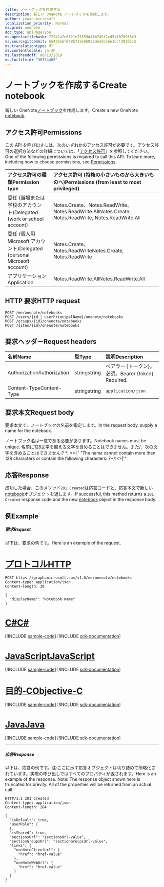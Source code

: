 ```yaml
---
title: ノートブックを作成する
description: 新しい OneNote ノートブックを作成します。
author: jewan-microsoft
localization_priority: Normal
ms.prod: onenote
doc_type: apiPageType
ms.openlocfilehash: 72f42a7c6f21e77659d4fb749f2cd54f078938c3
ms.sourcegitcommit: b5425ebf648572569b032ded5b56e1dcf3830515
ms.translationtype: MT
ms.contentlocale: ja-JP
ms.lasthandoff: 08/13/2019
ms.locfileid: "36374405"
---
```

# <a name="create-notebook"></a><span data-ttu-id="b0ead-103">ノートブックを作成する</span><span class="sxs-lookup"><span data-stu-id="b0ead-103">Create notebook</span></span>

<span data-ttu-id="b0ead-104">新しい OneNote[ノートブック](../resources/notebook.md)を作成します。</span><span class="sxs-lookup"><span data-stu-id="b0ead-104">Create a new OneNote [notebook](../resources/notebook.md).</span></span>
## <a name="permissions"></a><span data-ttu-id="b0ead-105">アクセス許可</span><span class="sxs-lookup"><span data-stu-id="b0ead-105">Permissions</span></span>
<span data-ttu-id="b0ead-p101">この API を呼び出すには、次のいずれかのアクセス許可が必要です。アクセス許可の選択方法などの詳細については、「[アクセス許可](/graph/permissions-reference)」を参照してください。</span><span class="sxs-lookup"><span data-stu-id="b0ead-p101">One of the following permissions is required to call this API. To learn more, including how to choose permissions, see [Permissions](/graph/permissions-reference).</span></span>

|<span data-ttu-id="b0ead-108">アクセス許可の種類</span><span class="sxs-lookup"><span data-stu-id="b0ead-108">Permission type</span></span>      | <span data-ttu-id="b0ead-109">アクセス許可 (特権の小さいものから大きいものへ)</span><span class="sxs-lookup"><span data-stu-id="b0ead-109">Permissions (from least to most privileged)</span></span>              |
|:--------------------|:---------------------------------------------------------|
|<span data-ttu-id="b0ead-110">委任 (職場または学校のアカウント)</span><span class="sxs-lookup"><span data-stu-id="b0ead-110">Delegated (work or school account)</span></span> | <span data-ttu-id="b0ead-111">Notes.Create、Notes.ReadWrite、Notes.ReadWrite.All</span><span class="sxs-lookup"><span data-stu-id="b0ead-111">Notes.Create, Notes.ReadWrite, Notes.ReadWrite.All</span></span>    |
|<span data-ttu-id="b0ead-112">委任 (個人用 Microsoft アカウント)</span><span class="sxs-lookup"><span data-stu-id="b0ead-112">Delegated (personal Microsoft account)</span></span> | <span data-ttu-id="b0ead-113">Notes.Create、Notes.ReadWrite</span><span class="sxs-lookup"><span data-stu-id="b0ead-113">Notes.Create, Notes.ReadWrite</span></span>    |
|<span data-ttu-id="b0ead-114">アプリケーション</span><span class="sxs-lookup"><span data-stu-id="b0ead-114">Application</span></span> | <span data-ttu-id="b0ead-115">Notes.ReadWrite.All</span><span class="sxs-lookup"><span data-stu-id="b0ead-115">Notes.ReadWrite.All</span></span> |

## <a name="http-request"></a><span data-ttu-id="b0ead-116">HTTP 要求</span><span class="sxs-lookup"><span data-stu-id="b0ead-116">HTTP request</span></span>
<!-- { "blockType": "ignored" } -->
```http
POST /me/onenote/notebooks
POST /users/{id | userPrincipalName}/onenote/notebooks
POST /groups/{id}/onenote/notebooks
POST /sites/{id}/onenote/notebooks
```
## <a name="request-headers"></a><span data-ttu-id="b0ead-117">要求ヘッダー</span><span class="sxs-lookup"><span data-stu-id="b0ead-117">Request headers</span></span>
| <span data-ttu-id="b0ead-118">名前</span><span class="sxs-lookup"><span data-stu-id="b0ead-118">Name</span></span>       | <span data-ttu-id="b0ead-119">型</span><span class="sxs-lookup"><span data-stu-id="b0ead-119">Type</span></span> | <span data-ttu-id="b0ead-120">説明</span><span class="sxs-lookup"><span data-stu-id="b0ead-120">Description</span></span>|
|:---------------|:--------|:----------|
| <span data-ttu-id="b0ead-121">Authorization</span><span class="sxs-lookup"><span data-stu-id="b0ead-121">Authorization</span></span>  | <span data-ttu-id="b0ead-122">string</span><span class="sxs-lookup"><span data-stu-id="b0ead-122">string</span></span>  | <span data-ttu-id="b0ead-p102">ベアラー {トークン}。必須。</span><span class="sxs-lookup"><span data-stu-id="b0ead-p102">Bearer {token}. Required.</span></span> |
| <span data-ttu-id="b0ead-125">Content-Type</span><span class="sxs-lookup"><span data-stu-id="b0ead-125">Content-Type</span></span> | <span data-ttu-id="b0ead-126">string</span><span class="sxs-lookup"><span data-stu-id="b0ead-126">string</span></span> | `application/json` |

## <a name="request-body"></a><span data-ttu-id="b0ead-127">要求本文</span><span class="sxs-lookup"><span data-stu-id="b0ead-127">Request body</span></span>
<span data-ttu-id="b0ead-128">要求本文で、ノートブックの名前を指定します。</span><span class="sxs-lookup"><span data-stu-id="b0ead-128">In the request body, supply a name for the notebook.</span></span> 

<span data-ttu-id="b0ead-129">ノートブック名は一意である必要があります。</span><span class="sxs-lookup"><span data-stu-id="b0ead-129">Notebook names must be unique.</span></span> <span data-ttu-id="b0ead-130">名前に128文字を超える文字を含めることはできません。また\/、次の文字を含めることはできません:? \*: <>| ' "</span><span class="sxs-lookup"><span data-stu-id="b0ead-130">The name cannot contain more than 128 characters or contain the following characters:  ?\*\/:<>|'"</span></span>

## <a name="response"></a><span data-ttu-id="b0ead-131">応答</span><span class="sxs-lookup"><span data-stu-id="b0ead-131">Response</span></span>

<span data-ttu-id="b0ead-132">成功した場合、このメソッド`201 Created`は応答コードと、応答本文で新しい[notebook](../resources/notebook.md)オブジェクトを返します。</span><span class="sxs-lookup"><span data-stu-id="b0ead-132">If successful, this method returns a `201 Created` response code and the new [notebook](../resources/notebook.md) object in the response body.</span></span>

## <a name="example"></a><span data-ttu-id="b0ead-133">例</span><span class="sxs-lookup"><span data-stu-id="b0ead-133">Example</span></span>
##### <a name="request"></a><span data-ttu-id="b0ead-134">要求</span><span class="sxs-lookup"><span data-stu-id="b0ead-134">Request</span></span>
<span data-ttu-id="b0ead-135">以下は、要求の例です。</span><span class="sxs-lookup"><span data-stu-id="b0ead-135">Here is an example of the request.</span></span>

# <a name="httptabhttp"></a>[<span data-ttu-id="b0ead-136">プロトコル</span><span class="sxs-lookup"><span data-stu-id="b0ead-136">HTTP</span></span>](#tab/http)
<!-- {
  "blockType": "request",
  "name": "create_notebook_from_onenote"
}-->
```http
POST https://graph.microsoft.com/v1.0/me/onenote/notebooks
Content-type: application/json
Content-length: 30

{
  "displayName": "Notebook name"
}
```
# <a name="ctabcsharp"></a>[<span data-ttu-id="b0ead-137">C#</span><span class="sxs-lookup"><span data-stu-id="b0ead-137">C#</span></span>](#tab/csharp)
[!INCLUDE [sample-code](../includes/snippets/csharp/create-notebook-from-onenote-csharp-snippets.md)]
[!INCLUDE [sdk-documentation](../includes/snippets/snippets-sdk-documentation-link.md)]

# <a name="javascripttabjavascript"></a>[<span data-ttu-id="b0ead-138">JavaScript</span><span class="sxs-lookup"><span data-stu-id="b0ead-138">JavaScript</span></span>](#tab/javascript)
[!INCLUDE [sample-code](../includes/snippets/javascript/create-notebook-from-onenote-javascript-snippets.md)]
[!INCLUDE [sdk-documentation](../includes/snippets/snippets-sdk-documentation-link.md)]

# <a name="objective-ctabobjc"></a>[<span data-ttu-id="b0ead-139">目的-C</span><span class="sxs-lookup"><span data-stu-id="b0ead-139">Objective-C</span></span>](#tab/objc)
[!INCLUDE [sample-code](../includes/snippets/objc/create-notebook-from-onenote-objc-snippets.md)]
[!INCLUDE [sdk-documentation](../includes/snippets/snippets-sdk-documentation-link.md)]

# <a name="javatabjava"></a>[<span data-ttu-id="b0ead-140">Java</span><span class="sxs-lookup"><span data-stu-id="b0ead-140">Java</span></span>](#tab/java)
[!INCLUDE [sample-code](../includes/snippets/java/create-notebook-from-onenote-java-snippets.md)]
[!INCLUDE [sdk-documentation](../includes/snippets/snippets-sdk-documentation-link.md)]

---


##### <a name="response"></a><span data-ttu-id="b0ead-141">応答</span><span class="sxs-lookup"><span data-stu-id="b0ead-141">Response</span></span>
<span data-ttu-id="b0ead-p104">以下は、応答の例です。注:ここに示す応答オブジェクトは切り詰めて簡略化されています。実際の呼び出しではすべてのプロパティが返されます。</span><span class="sxs-lookup"><span data-stu-id="b0ead-p104">Here is an example of the response. Note: The response object shown here is truncated for brevity. All of the properties will be returned from an actual call.</span></span>
<!-- {
  "blockType": "response",
  "truncated": true,
  "@odata.type": "microsoft.graph.notebook"
} -->
```http
HTTP/1.1 201 Created
Content-type: application/json
Content-length: 284

{
  "isDefault": true,
  "userRole": {
  },
  "isShared": true,
  "sectionsUrl": "sectionsUrl-value",
  "sectionGroupsUrl": "sectionGroupsUrl-value",
  "links": {
    "oneNoteClientUrl": {
      "href": "href-value"
    },
    "oneNoteWebUrl": {
      "href": "href-value"
    }
  }
}
```

<!-- uuid: 8fcb5dbc-d5aa-4681-8e31-b001d5168d79
2015-10-25 14:57:30 UTC -->
<!-- {
  "type": "#page.annotation",
  "description": "Create Notebook",
  "keywords": "",
  "section": "documentation",
  "tocPath": "",
  "suppressions": [
  ]
}-->
